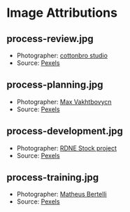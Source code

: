 # Image Attributions

## process-review.jpg
- Photographer: [cottonbro studio](https://www.pexels.com/@cottonbro)
- Source: [Pexels](https://www.pexels.com/photo/woman-crouching-on-desk-among-flying-papers-in-office-8468818/)

## process-planning.jpg
- Photographer: [Max Vakhtbovycn](https://www.pexels.com/@heyho)
- Source: [Pexels](https://www.pexels.com/photo/table-with-chairs-in-conference-room-6794965/)

## process-development.jpg
- Photographer: [RDNE Stock project](https://www.pexels.com/@rdne)
- Source: [Pexels](https://www.pexels.com/photo/businessman-man-suit-desk-6517328/)

## process-training.jpg
- Photographer: [Matheus Bertelli](https://www.pexels.com/@bertellifotografia)
- Source: [Pexels](https://www.pexels.com/photo/a-group-of-people-standing-around-a-table-15141213/)

